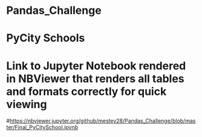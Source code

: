 # Pandas_Challenge
# PyCity Schools
# Link to Jupyter Notebook rendered in NBViewer that renders all tables and formats correctly for quick viewing
#https://nbviewer.jupyter.org/github/mestey28/Pandas_Challenge/blob/master/Final_PyCitySchool.ipynb
